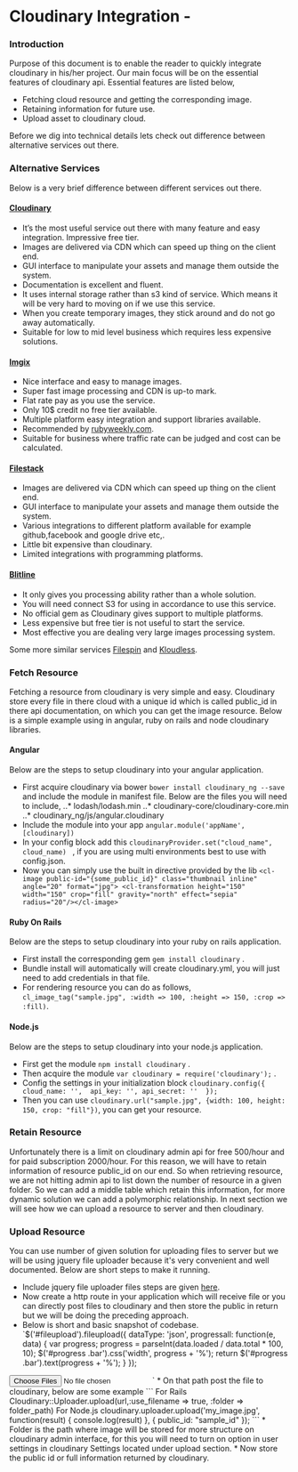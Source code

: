 # Cloudinary Integration -
### Introduction 

Purpose of this document is to enable the reader to quickly integrate cloudinary in his/her project. Our main focus will be on the essential features of cloudinary api. Essential features are listed below,
  
  * Fetching cloud resource and getting the corresponding image. 
  * Retaining information for future use. 
  * Upload asset to cloudinary cloud. 

Before we dig into technical details lets check out difference between alternative services out there.

### Alternative Services 

Below is a very brief difference between different services out there. 

#### [Cloudinary](http://cloudinary.com/)

  * It’s the most useful service out there with many feature and easy integration. Impressive free tier.
  * Images are delivered via CDN which can speed up thing on the client end.
  * GUI interface to manipulate your assets and manage them outside the system.
  * Documentation is excellent and fluent.
  * It uses internal storage rather than s3 kind of service. Which means it will be very hard to moving on if we use this service.
  * When you create temporary images, they stick around and do not go away automatically.
  * Suitable for low to mid level business which requires less expensive solutions.

#### [Imgix](https://www.imgix.com/)
  * Nice interface and easy to manage images.
  * Super fast image processing and CDN is up-to mark.
  * Flat rate pay as you use the service.
  * Only 10$ credit no free tier available.
  * Multiple platform easy integration and support libraries available.
  * Recommended by [rubyweekly.com](http://rubyweekly.com/).
  * Suitable for business where traffic rate can be judged and cost can be calculated.

#### [Filestack](https://www.filestack.com/)
* Images are delivered via CDN which can speed up thing on the client end.
* GUI interface to manipulate your assets and manage them outside the system.
* Various integrations to different platform available for example github,facebook and google drive etc,.  
* Little bit expensive than cloudinary. 
* Limited integrations with programming platforms. 

#### [Blitline](https://www.blitline.com/v3/home)
* It only gives you processing ability rather than a whole solution.
* You will need connect S3 for using in accordance to use this service.
* No official gem as Cloudinary gives support to multiple platforms.
* Less expensive but free tier is not useful to start the service.
* Most effective you are dealing very large images processing system.
 
Some more similar services [Filespin](https://filespin.io/) and [Kloudless](https://kloudless.com/).

### Fetch Resource

Fetching a resource from cloudinary is very simple and easy. Cloudinary store every file in there cloud with a unique id which is called public_id in there api documentation, on which you can get the image resource. Below is a simple example using in angular, ruby on rails and node cloudinary libraries.

#### Angular

Below are the steps to setup cloudinary into your angular application. 
* First acquire cloudinary via bower `bower install cloudinary_ng --save` and include the module in manifest file. Below are the files you will need to include, 
  ..* lodash/lodash.min
  ..* cloudinary-core/cloudinary-core.min 
  ..* cloudinary_ng/js/angular.cloudinary
* Include the module into your app `angular.module('appName',[cloudinary])`
* In your config block add this `cloudinaryProvider.set("cloud_name", cloud_name) ` , if you are using multi environments best to use with config.json.
* Now you can simply use the built in directive provided by the lib `<cl-image public-id="{some_public_id}" class="thumbnail inline" angle="20" format="jpg">
<cl-transformation height="150" width="150" crop="fill" gravity="north" effect="sepia" radius="20"/></cl-image>`

#### Ruby On Rails
 Below are the steps to setup cloudinary into your ruby on rails application. 
* First install the corresponding gem `gem install cloudinary` .
* Bundle install will automatically will create cloudinary.yml, you will just need to add credentials in that file. 
* For rendering resource you can do as follows, `cl_image_tag("sample.jpg", :width => 100, :height => 150, :crop => :fill)`.

#### Node.js
Below are the steps to setup cloudinary into your node.js application.
* First get the module `npm install cloudinary` .
* Then acquire the module `var cloudinary = require('cloudinary');` .
* Config the settings in your initialization block 
`cloudinary.config({ 
	cloud_name: '', 
	api_key: '',
	 api_secret: '' 
	});`
* Then you can use `cloudinary.url("sample.jpg", {width: 100, height: 150, crop: "fill"})`, you can get your resource. 
### Retain Resource
Unfortunately there is a limit on cloudinary admin api for free 500/hour and for paid subscription 2000/hour. For this reason, we will have to retain information of resource public_id on our end. So when retrieving resource, we are not hitting admin api to list down the number of resource in a given folder. So we can add a middle table which retain this information, for more dynamic solution we can add a polymorphic relationship. In next section we will see how we can upload a resource to server and then cloudinary.   
### Upload Resource
You can use number of given solution for uploading files to server but we will be using jquery file uploader because it's very convenient and well documented. Below are short steps to make it running. 
* Include jquery file uploader files steps are given [here](https://blueimp.github.io/jQuery-File-Upload/).
* Now create a http route in your application which will receive file or you can directly post files to cloudinary and then store the public in return but we will be doing the preceding approach. 
* Below is short and basic snapshot of codebase. 
`$('#fileupload').fileupload({
dataType: 'json',
progressall: function(e, data) {
    var progress;
    progress = parseInt(data.loaded / data.total * 100, 10);
    $('#progress .bar').css('width', progress + '%');
    return $('#progress .bar').text(progress + '%');
    }
 });

<input id="fileupload" type="file" class="upload" name="files[]" data-url="path_to_server" multiple>
`
* On that path post the file to cloudinary, below are some example
  ```
  For Rails
  Cloudinary::Uploader.upload(url,:use_filename => true, :folder => folder_path)
  For Node.js	
  cloudinary.uploader.upload('my_image.jpg', function(result) { console.log(result) }, { public_id: "sample_id" });
  ```	
* Folder is the path where image will be stored for more structure on cloudinary admin interface, for this you will need to turn on option in user settings in cloudinary Settings located under upload section. 
* Now store the public id or full information returned by cloudinary. 
